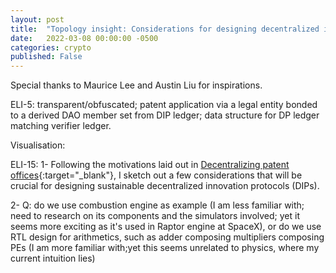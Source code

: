 ```yaml
---
layout: post
title:  "Topology insight: Considerations for designing decentralized innovation protocols"
date:   2022-03-08 00:00:00 -0500
categories: crypto
published: False
---
```


Special thanks to Maurice Lee and Austin Liu for inspirations.

ELI-5: transparent/obfuscated; patent application via a legal entity bonded to a derived DAO member set from DIP ledger; data structure for DP ledger matching verifier ledger.

Visualisation:

ELI-15:
1- Following the motivations laid out in [Decentralizing patent offices](){:target="_blank"}, I sketch out a few considerations that will be crucial for designing sustainable decentralized innovation protocols (DIPs).

2- Q: do we use combustion engine as example (I am less familiar with; need to research on its components and the simulators involved; yet it seems more exciting as it's used in Raptor engine at SpaceX), or do we use RTL design for arithmetics, such as adder composing multipliers composing PEs (I am more familiar with;yet this seems unrelated to physics, where my current intuition lies)